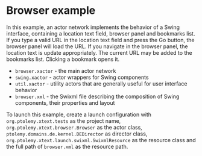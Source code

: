 # Browser example #

In this example, an actor network implements the behavior of a Swing interface, containing a location text field, browser panel and bookmarks list. If you type a valid URL in the location text field and press the Go button, the browser panel will load the URL. If you navigate in the browser panel, the location text is update appropriately. The current URL may be added to the bookmarks list. Clicking a bookmark opens it.

* `browser.xactor` - the main actor network
* `swing.xactor` - actor wrappers for Swing components
* `util.xactor` - utility actors that are generally useful for user interface behavior
* `browser.xml` - the Swixml file describing the composition of Swing components, their properties and layout

To launch this example, create a launch configuration with `org.ptolemy.xtext.tests` as the project name, `org.ptolemy.xtext.browser.Browser` as the actor class, `ptolemy.domains.de.kernel.DEDirector` as director class, `org.ptolemy.xtext.launch.swixml.SwixmlResource` as the resource class and the full path of `browser.xml` as the resource path. 
